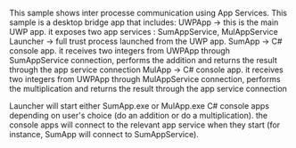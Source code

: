 This sample shows inter processe communication using App Services. 
This sample is a desktop bridge app that includes:
UWPApp -> this is the main UWP app. it exposes two app services : SumAppService, MulAppService
Launcher -> full trust process launched from the UWP app. 
SumApp -> C# console app. it receives two integers from UWPApp through SumAppService connection, performs the addition and returns the result through the app service connection
MulApp -> C# console app. it receives two integers from UWPApp through MulAppService connection, performs the multiplication and returns the result through the app service connection

Launcher will start either SumApp.exe or MulApp.exe C# console apps depending on user's choice (do an addition or do a multiplication).
the console	apps will connect to the relevant app service when they start (for instance, SumApp will connect to SumAppService).

